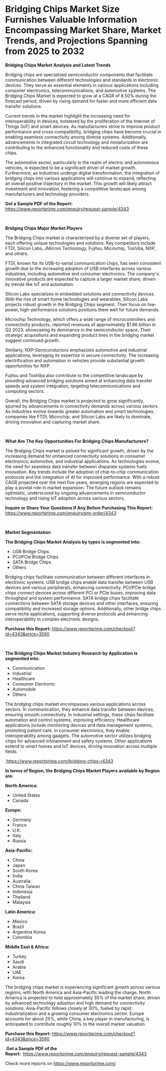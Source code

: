 <p><h1>Bridging Chips Market Size Furnishes Valuable Information Encompassing Market Share, Market Trends, and Projections Spanning from 2025 to 2032</h1></p><p><strong>Bridging Chips Market Analysis and Latest Trends</strong></p>
<p><p>Bridging chips are specialized semiconductor components that facilitate communication between different technologies and standards in electronic devices. They serve as essential elements in various applications including consumer electronics, telecommunications, and automotive systems. The Bridging Chips Market is expected to grow at a CAGR of 8.50% during the forecast period, driven by rising demand for faster and more efficient data transfer solutions.</p><p>Current trends in the market highlight the increasing need for interoperability in devices, bolstered by the proliferation of the Internet of Things (IoT) and smart devices. As manufacturers strive to improve product performance and cross-compatibility, bridging chips have become crucial in enabling seamless connectivity among diverse systems. Additionally, advancements in integrated circuit technology and miniaturization are contributing to the enhanced functionality and reduced costs of these chips.</p><p>The automotive sector, particularly in the realm of electric and autonomous vehicles, is expected to be a significant driver of market growth. Furthermore, as industries undergo digital transformation, the integration of bridging chips into various applications will continue to expand, reflecting an overall positive trajectory in the market. This growth will likely attract investment and innovation, fostering a competitive landscape among manufacturers and technology providers.</p></p>
<p><strong>Get a Sample PDF of the Report:&nbsp;</strong> <a href="https://www.reportprime.com/enquiry/request-sample/4343?utm_campaign=3584&utm_medium=2&utm_source=Github&utm_content=ia&utm_term=19032025&utm_id=bridging-chips">https://www.reportprime.com/enquiry/request-sample/4343</a></p>
<p>&nbsp;</p>
<p><strong>Bridging Chips Major Market Players</strong></p>
<p><p>The Bridging Chips market is characterized by a diverse set of players, each offering unique technologies and solutions. Key competitors include FTDI, Silicon Labs, JMicron Technology, Fujitsu, Microchip, Toshiba, NXP, and others.</p><p>FTDI, known for its USB-to-serial communication chips, has seen consistent growth due to the increasing adoption of USB interfaces across various industries, including automotive and consumer electronics. The company's innovative products are expected to capture a larger market share, driven by trends like IoT and automation.</p><p>Silicon Labs specializes in embedded solutions and connectivity devices. With the rise of smart home technologies and wearables, Silicon Labs projects robust growth in the Bridging Chips segment. Their focus on low-power, high-performance solutions positions them well for future demands.</p><p>Microchip Technology, which offers a wide range of microcontrollers and connectivity products, reported revenues of approximately $1.66 billion in Q2 2023, showcasing its dominance in the semiconductor space. Their strategic acquisitions and expanding product lines in the bridging market suggest continued growth.</p><p>Similarly, NXP Semiconductors emphasizes automotive and industrial applications, leveraging its expertise in secure connectivity. The increasing electrification and automation in vehicles provide substantial growth opportunities for NXP.</p><p>Fujitsu and Toshiba also contribute to the competitive landscape by providing advanced bridging solutions aimed at enhancing data transfer speeds and system integration, targeting telecommunications and computing sectors.</p><p>Overall, the Bridging Chips market is projected to grow significantly, spurred by advancements in connectivity demands across various sectors. As industries evolve towards greater automation and smart technologies, companies like FTDI, Microchip, and Silicon Labs are likely to dominate, driving innovation and capturing market share.</p></p>
<p>&nbsp;</p>
<p><strong>What Are The Key Opportunities For Bridging Chips Manufacturers?</strong></p>
<p><p>The Bridging Chips market is poised for significant growth, driven by the increasing demand for enhanced connectivity solutions in consumer electronics, automotive, and industrial applications. As technologies evolve, the need for seamless data transfer between disparate systems fuels innovation. Key trends include the adoption of chip-to-chip communication protocols and the integration of AI for improved performance. With a robust CAGR projected over the next five years, emerging regions are expected to play a pivotal role in market expansion. The future outlook remains optimistic, underscored by ongoing advancements in semiconductor technology and rising IoT adoption across various sectors.</p></p>
<p><strong>Inquire or Share Your Questions If Any Before Purchasing This Report:</strong> <a href="https://www.reportprime.com/enquiry/pre-order/4343?utm_campaign=3584&utm_medium=2&utm_source=Github&utm_content=ia&utm_term=19032025&utm_id=bridging-chips">https://www.reportprime.com/enquiry/pre-order/4343</a></p>
<p>&nbsp;</p>
<p><strong>Market Segmentation</strong></p>
<p><strong>The Bridging Chips Market Analysis by types is segmented into:</strong></p>
<p><ul><li>USB Bridge Chips</li><li>PCI/PCIe Bridge Chips</li><li>SATA Bridge Chips</li><li>Others</li></ul></p>
<p><p>Bridging chips facilitate communication between different interfaces in electronic systems. USB bridge chips enable data transfer between USB devices and various peripherals, enhancing connectivity. PCI/PCIe bridge chips connect devices across different PCI or PCIe buses, improving data throughput and system performance. SATA bridge chips facilitate connections between SATA storage devices and other interfaces, ensuring compatibility and increased storage options. Additionally, other bridge chips serve niche applications, supporting diverse protocols and enhancing interoperability in complex electronic designs.</p></p>
<p><strong>Purchase this Report:&nbsp;</strong><a href="https://www.reportprime.com/checkout?id=4343&price=3590&utm_campaign=3584&utm_medium=2&utm_source=Github&utm_content=ia&utm_term=19032025&utm_id=bridging-chips">https://www.reportprime.com/checkout?id=4343&price=3590</a></p>
<p>&nbsp;</p>
<p><strong>The Bridging Chips Market Industry Research by Application is segmented into:</strong></p>
<p><ul><li>Communication</li><li>Industrial</li><li>Healthcare</li><li>Consumer Electronic</li><li>Automobile</li><li>Others</li></ul></p>
<p><p>The bridging chips market encompasses various applications across sectors. In communication, they enhance data transfer between devices, ensuring smooth connectivity. In industrial settings, these chips facilitate automation and control systems, improving efficiency. Healthcare applications include monitoring devices and data management systems, promoting patient care. In consumer electronics, they enable interoperability among gadgets. The automotive sector utilizes bridging chips for advanced infotainment and safety systems. Other applications extend to smart homes and IoT devices, driving innovation across multiple fields.</p></p>
<p><a href="https://www.reportprime.com/bridging-chips-r4343?utm_campaign=3584&utm_medium=2&utm_source=Github&utm_content=ia&utm_term=19032025&utm_id=bridging-chips">&nbsp;https://www.reportprime.com/bridging-chips-r4343</a></p>
<p><strong>In terms of Region, the Bridging Chips Market Players available by Region are:</strong></p>
<p>
    <p> <strong> North America: </strong>
        <ul>
            <li>United States</li>
            <li>Canada</li>
        </ul>
        </p> 
    <p> <strong> Europe: </strong>
        <ul>
            <li>Germany</li>
            <li>France</li>
            <li>U.K.</li>
            <li>Italy</li>
            <li>Russia</li>
        </ul>
        </p> 
    <p> <strong> Asia-Pacific: </strong>
        <ul>
            <li>China</li>
            <li>Japan</li>
            <li>South Korea</li>
            <li>India</li>
            <li>Australia</li>
            <li>China Taiwan</li>
            <li>Indonesia</li>
            <li>Thailand</li>
            <li>Malaysia</li>
        </ul>
        </p> 
    <p> <strong> Latin America: </strong>
        <ul>
            <li>Mexico</li>
            <li>Brazil</li>
            <li>Argentina Korea</li>
            <li>Colombia</li>
        </ul>
        </p> 
    <p> <strong> Middle East & Africa: </strong>
        <ul>
            <li>Turkey</li>
            <li>Saudi</li>
            <li>Arabia</li>
            <li>UAE</li>
            <li>Korea</li>
        </ul>
    </p>
    </p>
<p><p>The bridging chips market is experiencing significant growth across various regions, with North America and Asia-Pacific leading the charge. North America is projected to hold approximately 35% of the market share, driven by advanced technology adoption and high demand for connectivity solutions. Asia-Pacific follows closely at 30%, fueled by rapid industrialization and a growing consumer electronics sector. Europe accounts for about 25%, while China, a key player in manufacturing, is anticipated to contribute roughly 10% to the overall market valuation.</p></p>
<p><strong>Purchase this Report: </strong><a href="https://www.reportprime.com/checkout?id=4343&price=3590&utm_campaign=3584&utm_medium=2&utm_source=Github&utm_content=ia&utm_term=19032025&utm_id=bridging-chips">https://www.reportprime.com/checkout?id=4343&price=3590</a></p>
<p>&nbsp;<strong>Get a Sample PDF of the Report:&nbsp;&nbsp;</strong><a href="https://www.reportprime.com/enquiry/request-sample/4343?utm_campaign=3584&utm_medium=2&utm_source=Github&utm_content=ia&utm_term=19032025&utm_id=bridging-chips">https://www.reportprime.com/enquiry/request-sample/4343</a></p>
<p><strong></strong></p>
<p>Check more reports on <a href="https://www.reportprime.com/?utm_campaign=3584&utm_medium=2&utm_source=Github&utm_content=ia&utm_term=19032025&utm_id=bridging-chips">https://www.reportprime.com/</a></p>